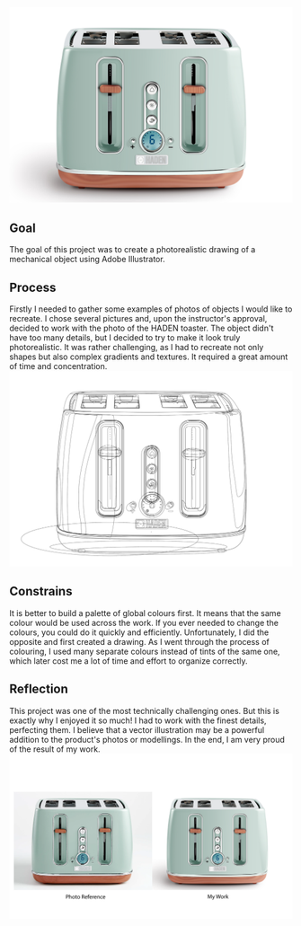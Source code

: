 ![toaster](illustrator-project.jpg)
## Goal
The goal of this project was to create a photorealistic drawing of a mechanical object using Adobe Illustrator. 

## Process
Firstly I needed to gather some examples of photos of objects I would like to recreate. I chose several pictures and, upon the instructor's approval, decided to work with the photo of the HADEN toaster. The object didn't have too many details, but I decided to try to make it look truly photorealistic. It was rather challenging, as I had to recreate not only shapes but also complex gradients and textures. It required a great amount of time and concentration. 
![toaster](illustrator_project_outline.png)

## Constrains
It is better to build a palette of global colours first. It means that the same colour would be used across the work. If you ever needed to change the colours, you could do it quickly and efficiently. Unfortunately, I did the opposite and first created a drawing. As I went through the process of colouring, I used many separate colours instead of tints of the same one, which later cost me a lot of time and effort to organize correctly.

## Reflection
This project was one of the most technically challenging ones. But this is exactly why I enjoyed it so much! I had to work with the finest details, perfecting them. I believe that a vector illustration may be a powerful addition to the product's photos or modellings. In the end, I am very proud of the result of my work. 
![toaster](comparison.png)
